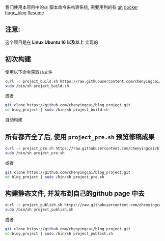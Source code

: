 我们使用本项目中的`sh` 脚本命令来构建系统, 需要用到的有 [git](https://git-scm.com/about) [docker](https://askubuntu.com/questions/938700/how-do-i-install-docker-on-ubuntu-16-04-lts) [hugo_blog](https://github.com/chenyingcai/hugo_blog) [Resume](https://github.com/chenyingcai/Resume)

## 注意:
   这个项目是在 **Linux Ubuntu 16 以及以上** 实现的

## 初次构建
使用以下命令获取`sh`文件

```sh
curl -o project_build.sh https://raw.githubusercontent.com/chenyingcai/blog_project/master/project_build.sh
sudo /bin/sh project_build.sh
```
或者

```sh
git clone https://github.com/chenyingcai/blog_project.git
cd blog_project | sudo /bin/sh project_build.sh
```
自动构建

## 所有都齐全了后, 使用 `project_pre.sh` 预览修稿成果

```sh
curl -o project_pre.sh https://raw.githubusercontent.com/chenyingcai/blog_project/master/project_pre.sh
sudo /bin/sh project_pre.sh
```
或者

```sh
git clone https://github.com/chenyingcai/blog_project.git
cd blog_project | sudo /bin/sh project_pre.sh
```

## 构建静态文件, 并发布到自己的github page 中去

```sh
curl -o project_publish.sh https://raw.githubusercontent.com/chenyingcai/blog_project/master/project_publish.sh
sudo /bin/sh project_publish.sh
```
或者

```sh
git clone https://github.com/chenyingcai/blog_project.git
cd blog_project | sudo /bin/sh project_publish.sh
```
